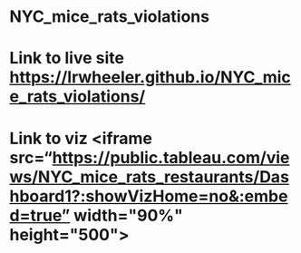 # NYC_mice_rats_violations
# Link to live site https://lrwheeler.github.io/NYC_mice_rats_violations/

# Link to viz <iframe src=“https://public.tableau.com/views/NYC_mice_rats_restaurants/Dashboard1?:showVizHome=no&:embed=true” width="90%" height="500"></iframe>


